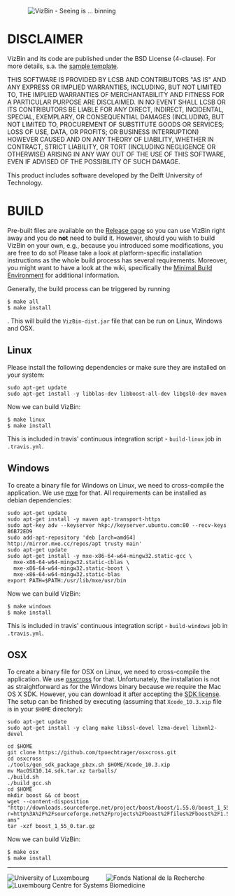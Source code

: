 &nbsp;&nbsp;&nbsp;&nbsp;&nbsp;&nbsp;&nbsp;&nbsp;&nbsp;&nbsp;&nbsp;&nbsp;![VizBin - Seeing is ... binning](http://claczny.github.io/VizBin/images/vizbin_logo.png)

# DISCLAIMER

VizBin and its code are published under the BSD License (4-clause).
For more details, s.a. the [sample template](https://spdx.org/licenses/BSD-4-Clause).

THIS SOFTWARE IS PROVIDED BY LCSB AND CONTRIBUTORS "AS IS" AND ANY
EXPRESS OR IMPLIED WARRANTIES, INCLUDING, BUT NOT LIMITED TO, THE
IMPLIED WARRANTIES OF MERCHANTABILITY AND FITNESS FOR A PARTICULAR
PURPOSE ARE DISCLAIMED. IN NO EVENT SHALL LCSB OR ITS CONTRIBUTORS BE
LIABLE FOR ANY DIRECT, INDIRECT, INCIDENTAL, SPECIAL, EXEMPLARY, OR
CONSEQUENTIAL DAMAGES (INCLUDING, BUT NOT LIMITED TO, PROCUREMENT OF
SUBSTITUTE GOODS OR SERVICES; LOSS OF USE, DATA, OR PROFITS; OR
BUSINESS INTERRUPTION) HOWEVER CAUSED AND ON ANY THEORY OF LIABILITY,
WHETHER IN CONTRACT, STRICT LIABILITY, OR TORT (INCLUDING NEGLIGENCE
OR OTHERWISE) ARISING IN ANY WAY OUT OF THE USE OF THIS SOFTWARE, EVEN
IF ADVISED OF THE POSSIBILITY OF SUCH DAMAGE.

This product includes software developed by the Delft University of Technology.

# BUILD

Pre-built files are available on the [Release page](https://github.com/claczny/VizBin/releases) so you can use VizBin right away and you do **not** need to build it.
However, should you wish to build VizBin on your own, e.g., because you introduced some modifications, you are free to do so!
Please take a look at platform-specific installation instructions as the whole build process has several requirements.
Moreover, you might want to have a look at the wiki, specifically the [Minimal Build Environment](https://github.com/claczny/VizBin/wiki/Minimal-Build-Environment) for additional information.

Generally, the build process can be triggered by running
```
$ make all
$ make install
```
.
This will build the `VizBin-dist.jar` file that can be run on Linux, Windows and OSX.

## Linux

Please install the following dependencies or make sure they are installed on your system:
```
sudo apt-get update
sudo apt-get install -y libblas-dev libboost-all-dev libgsl0-dev maven
```

Now we can build VizBin:
```
$ make linux
$ make install
```

This is included in travis' continuous integration script - `build-linux` job in `.travis.yml`.

## Windows

To create a binary file for Windows on Linux, we need to cross-compile the application.
We use [mxe](https://github.com/mxe/mxe) for that.
All requirements can be installed as debian dependencies:

```
sudo apt-get update
sudo apt-get install -y maven apt-transport-https
sudo apt-key adv --keyserver hkp://keyserver.ubuntu.com:80 --recv-keys 86B72ED9
sudo add-apt-repository 'deb [arch=amd64] http://mirror.mxe.cc/repos/apt trusty main'
sudo apt-get update
sudo apt-get install -y mxe-x86-64-w64-mingw32.static-gcc \
  mxe-x86-64-w64-mingw32.static-cblas \
  mxe-x86-64-w64-mingw32.static-boost \
  mxe-x86-64-w64-mingw32.static-blas
export PATH=$PATH:/usr/lib/mxe/usr/bin
```

Now we can build VizBin:
```
$ make windows
$ make install
```

This is included in travis' continuous integration script - `build-windows` job in `.travis.yml`.

## OSX

To create a binary file for OSX on Linux, we need to cross-compile the application.
We use [osxcross](https://github.com/tpoechtrager/osxcross) for that.
Unfortunately, the installation is not as straightforward as for the Windows binary because we require the Mac OS X SDK.
However, you can download it after accepting the [SDK license](https://download.developer.apple.com/Developer_Tools/Xcode_10.3/Xcode_10.3.xip). 
The setup can be finished by executing (assuming that `Xcode_10.3.xip` file is in your `$HOME` directory):

```
sudo apt-get update
sudo apt-get install -y clang make libssl-devel lzma-devel libxml2-devel

cd $HOME
git clone https://github.com/tpoechtrager/osxcross.git
cd osxcross
./tools/gen_sdk_package_pbzx.sh $HOME/Xcode_10.3.xip
mv MacOSX10.14.sdk.tar.xz tarballs/
./build.sh
./build_gcc.sh
cd $HOME
mkdir boost && cd boost
wget --content-disposition "http://downloads.sourceforge.net/project/boost/boost/1.55.0/boost_1_55_0.tar.gz?r=http%3A%2F%2Fsourceforge.net%2Fprojects%2Fboost%2Ffiles%2Fboost%2F1.55.0%2F&ts=1402397648&use_mirror=softlayer-ams"
tar -xzf boost_1_55_0.tar.gz
```

Now we can build VizBin:
```
$ make osx
$ make install
```

------
![University of Luxembourg](http://claczny.github.io/VizBin/images/Logo_Uni_quadri_88px.jpg) &nbsp;&nbsp;&nbsp;&nbsp;&nbsp;&nbsp;&nbsp;&nbsp; ![Fonds National de la Recherche](http://claczny.github.io/VizBin/images/fnr.gif) &nbsp;&nbsp;&nbsp;&nbsp;&nbsp;&nbsp;&nbsp;&nbsp; ![Luxembourg Centre for Systems Biomedicine](http://claczny.github.io/VizBin/images/LCSB_short_large_RGB_88px.jpg)

